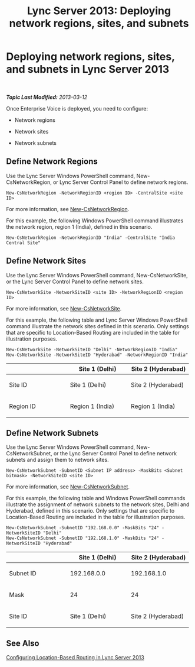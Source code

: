 ﻿---
title: 'Lync Server 2013: Deploying network regions, sites, and subnets'
TOCTitle: Deploying network regions, sites, and subnets
ms:assetid: c4b75601-3538-4d07-8d23-1ad90459ae48
ms:mtpsurl: https://technet.microsoft.com/en-us/library/JJ994067(v=OCS.15)
ms:contentKeyID: 51803978
ms.date: 07/23/2014
mtps_version: v=OCS.15
---

<div data-xmlns="http://www.w3.org/1999/xhtml">

<div class="topic" data-xmlns="http://www.w3.org/1999/xhtml" data-msxsl="urn:schemas-microsoft-com:xslt" data-cs="http://msdn.microsoft.com/en-us/">

<div data-asp="http://msdn2.microsoft.com/asp">

# Deploying network regions, sites, and subnets in Lync Server 2013

</div>

<div id="mainSection">

<div id="mainBody">

<span> </span>

_**Topic Last Modified:** 2013-03-12_

Once Enterprise Voice is deployed, you need to configure:

  - Network regions

  - Network sites

  - Network subnets

<div>

## Define Network Regions

Use the Lync Server Windows PowerShell command, New-CsNetworkRegion, or Lync Server Control Panel to define network regions.

    New-CsNetworkRegion -NetworkRegionID <region ID> -CentralSite <site ID>

For more information, see [New-CsNetworkRegion](new-csnetworkregion.md).

For this example, the following Windows PowerShell command illustrates the network region, region 1 (India), defined in this scenario.

    New-CsNetworkRegion -NetworkRegionID "India" -CentralSite "India Central Site"

<div>


</div>

</div>

<div>

## Define Network Sites

Use the Lync Server Windows PowerShell command, New-CsNetworkSite, or the Lync Server Control Panel to define network sites.

    New-CsNetworkSite -NetworkSiteID <site ID> -NetworkRegionID <region ID>

For more information, see [New-CsNetworkSite](new-csnetworksite.md).

For this example, the following table and Lync Server Windows PowerShell command illustrate the network sites defined in this scenario. Only settings that are specific to Location-Based Routing are included in the table for illustration purposes.

    New-CsNetworkSite -NetworkSiteID "Delhi" -NetworkRegionID "India"
    New-CsNetworkSite -NetworkSiteID "Hyderabad" -NetworkRegionID "India"


<table>
<colgroup>
<col style="width: 33%" />
<col style="width: 33%" />
<col style="width: 33%" />
</colgroup>
<thead>
<tr class="header">
<th></th>
<th>Site 1 (Delhi)</th>
<th>Site 2 (Hyderabad)</th>
</tr>
</thead>
<tbody>
<tr class="odd">
<td><p>Site ID</p></td>
<td><p>Site 1 (Delhi)</p></td>
<td><p>Site 2 (Hyderabad)</p></td>
</tr>
<tr class="even">
<td><p>Region ID</p></td>
<td><p>Region 1 (India)</p></td>
<td><p>Region 1 (India)</p></td>
</tr>
</tbody>
</table>


<div>


</div>

</div>

<div>

## Define Network Subnets

Use the Lync Server Windows PowerShell command, New-CsNetworkSubnet, or the Lync Server Control Panel to define network subnets and assign them to network sites.

    New-CsNetworkSubnet -SubnetID <Subnet IP address> -MaskBits <Subnet bitmask> -NetworkSiteID <site ID>

For more information, see [New-CsNetworkSubnet](https://docs.microsoft.com/en-us/powershell/module/skype/New-CsNetworkSubnet).

For this example, the following table and Windows PowerShell commands illustrate the assignment of network subnets to the network sites, Delhi and Hyderabad, defined in this scenario. Only settings that are specific to Location-Based Routing are included in the table for illustration purposes.

    New-CsNetworkSubnet -SubnetID "192.168.0.0" -MaskBits "24" -NetworkSiteID "Delhi"
    New-CsNetworkSubnet -SubnetID "192.168.1.0" -MaskBits "24" -NetworkSiteID "Hyderabad"


<table>
<colgroup>
<col style="width: 33%" />
<col style="width: 33%" />
<col style="width: 33%" />
</colgroup>
<thead>
<tr class="header">
<th></th>
<th>Site 1 (Delhi)</th>
<th>Site 2 (Hyderabad)</th>
</tr>
</thead>
<tbody>
<tr class="odd">
<td><p>Subnet ID</p></td>
<td><p>192.168.0.0</p></td>
<td><p>192.168.1.0</p></td>
</tr>
<tr class="even">
<td><p>Mask</p></td>
<td><p>24</p></td>
<td><p>24</p></td>
</tr>
<tr class="odd">
<td><p>Site ID</p></td>
<td><p>Site 1 (Delhi)</p></td>
<td><p>Site 2 (Hyderabad)</p></td>
</tr>
</tbody>
</table>


<div>


</div>

</div>

<div>

## See Also


[Configuring Location-Based Routing in Lync Server 2013](lync-server-2013-configuring-location-based-routing.md)  
  

</div>

</div>

<span> </span>

</div>

</div>

</div>

